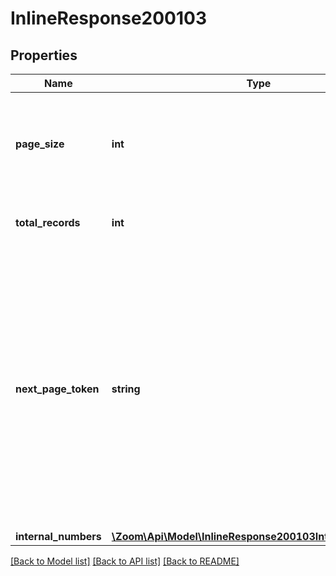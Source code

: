 # InlineResponse200103

## Properties
Name | Type | Description | Notes
------------ | ------------- | ------------- | -------------
**page_size** | **int** | The number of records that you specified to get in the response per page. | [optional] 
**total_records** | **int** | The total number of records returned. | [optional] 
**next_page_token** | **string** | The next page token is used to paginate through large result sets. A next page token will be returned whenever the set of available results exceeds the current page size. The expiration period for this token is 15 minutes. | [optional] 
**internal_numbers** | [**\Zoom\Api\Model\InlineResponse200103InternalNumbers[]**](InlineResponse200103InternalNumbers.md) |  | [optional] 

[[Back to Model list]](../README.md#documentation-for-models) [[Back to API list]](../README.md#documentation-for-api-endpoints) [[Back to README]](../README.md)


